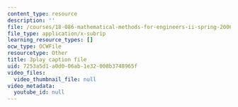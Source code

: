 ```yaml
---
content_type: resource
description: ''
file: /courses/18-086-mathematical-methods-for-engineers-ii-spring-2006/7253a5d1a0d006ab1e32008b3748965f_iVUsEwSg-lw.srt
file_type: application/x-subrip
learning_resource_types: []
ocw_type: OCWFile
resourcetype: Other
title: 3play caption file
uid: 7253a5d1-a0d0-06ab-1e32-008b3748965f
video_files:
  video_thumbnail_file: null
video_metadata:
  youtube_id: null
---
```

